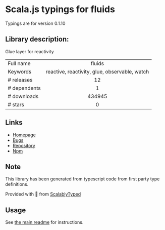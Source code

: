 
# Scala.js typings for fluids

Typings are for version 0.1.10

## Library description:
Glue layer for reactivity

|                    |                 |
| ------------------ | :-------------: |
| Full name          | fluids |
| Keywords           | reactive, reactivity, glue, observable, watch |
| # releases         | 12 |
| # dependents       | 1 |
| # downloads        | 434945 |
| # stars            | 0 |

## Links
- [Homepage](https://github.com/alloc/fluids#readme)
- [Bugs](https://github.com/alloc/fluids/issues)
- [Repository](https://github.com/alloc/fluids)
- [Npm](https://www.npmjs.com/package/fluids)
    


## Note
This library has been generated from typescript code from first party type definitions.

Provided with :purple_heart: from [ScalablyTyped](https://github.com/oyvindberg/ScalablyTyped)

## Usage
See [the main readme](../../readme.md) for instructions.


